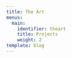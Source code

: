 ```yaml
---
title: The Art
menus:
  main:
    identifier: theart
    title: Projects
    weight: 2
template: blog
---
```

